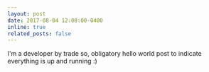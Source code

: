 ```yaml
---
layout: post
date: 2017-08-04 12:08:00-0400
inline: true
related_posts: false
---
```


I'm a developer by trade so, obligatory hello world post to indicate everything is up and running :)